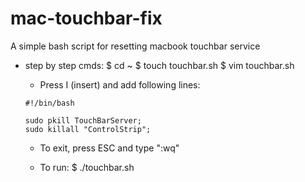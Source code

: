 # mac-touchbar-fix
A simple bash script for resetting macbook touchbar service


- step by step cmds:
  $ cd ~
  $ touch touchbar.sh
  $ vim touchbar.sh

    - Press I (insert) and add following lines:
    ```
    #!/bin/bash
    
    sudo pkill TouchBarServer;
    sudo killall "ControlStrip";
    ```
    - To exit, press ESC and type ":wq"
  
  - To run:
  $ ./touchbar.sh
